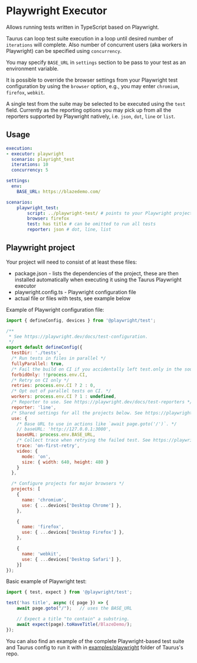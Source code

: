 # Playwright Executor
Allows running tests written in TypeScript based on Playwright.

Taurus can loop test suite execution in a loop until desired number of `iterations` will complete. Also number of
concurrent users (aka workers in Playwright) can be specified using `concurrency`. 

You may specify `BASE_URL` in `settings` section to be pass to your test as an environment variable.

It is possible to override the browser settings from your Playwright test configuration by using the `browser` option, e.g.,
you may enter `chromium`, `firefox`, `webkit`.

A single test from the suite may be selected to be executed using the `test` field. Currently as the reporting options
you may pick up from all the reporters supported by Playwright natively, i.e. `json`, `dot`, `line` or `list`.

## Usage
```yaml
execution:
- executor: playwright
  scenario: playright_test
  iterations: 10
  concurrency: 5

settings:
  env:
    BASE_URL: https://blazedemo.com/

scenarios:
    playwright_test:
        script: ../playwright-test/ # points to your Playwright project with Playwright config file
        browser: firefox
        test: has title # can be omitted to run all tests
        reporter: json # dot, line, list
```

## Playwright project

Your project will need to consist of at least these files:
* package.json - lists the dependencies of the project, these are then installed automatically when executing it using the Taurus Playwright executor
* playwright.config.ts - Playwright configuration file
* actual file or files with tests, see example below

Example of Playwright configuration file:
```javascript
import { defineConfig, devices } from '@playwright/test';

/**
 * See https://playwright.dev/docs/test-configuration.
 */
export default defineConfig({
  testDir: './tests',
  /* Run tests in files in parallel */
  fullyParallel: true,
  /* Fail the build on CI if you accidentally left test.only in the source code. */
  forbidOnly: !!process.env.CI,
  /* Retry on CI only */
  retries: process.env.CI ? 2 : 0,
  /* Opt out of parallel tests on CI. */
  workers: process.env.CI ? 1 : undefined,
  /* Reporter to use. See https://playwright.dev/docs/test-reporters */
  reporter: 'line',
  /* Shared settings for all the projects below. See https://playwright.dev/docs/api/class-testoptions. */
  use: {
    /* Base URL to use in actions like `await page.goto('/')`. */
    // baseURL: 'http://127.0.0.1:3000',
    baseURL: process.env.BASE_URL,
    /* Collect trace when retrying the failed test. See https://playwright.dev/docs/trace-viewer */
    trace: 'on-first-retry',
    video: {
      mode: 'on',
      size: { width: 640, height: 480 }
    }
  },

  /* Configure projects for major browsers */
  projects: [
    {
      name: 'chromium',
      use: { ...devices['Desktop Chrome'] },
    },

    {
      name: 'firefox',
      use: { ...devices['Desktop Firefox'] },
    },

    {
      name: 'webkit',
      use: { ...devices['Desktop Safari'] },
    }]
});
```


Basic example of Playwright test:
```javascript
import { test, expect } from '@playwright/test';

test('has title', async ({ page }) => {
    await page.goto("/");   // uses the BASE_URL

    // Expect a title "to contain" a substring.
    await expect(page).toHaveTitle(/BlazeDemo/);
});

```

You can also find an example of the complete Playwright-based test suite and Taurus config to run it with
in [examples/playwright](https://github.com/Blazemeter/taurus/tree/master/examples/playrwright)
folder of Taurus's repo.

